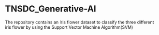 # TNSDC_Generative-AI
The repository contains an Iris flower dataset to classify the three different iris flower by using the Support Vector Machine Algorithm(SVM)
